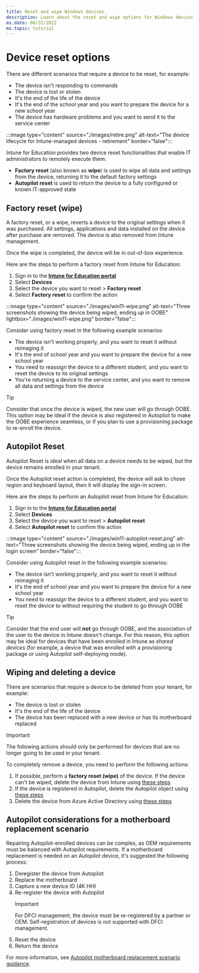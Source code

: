 ```yaml
---
title: Reset and wipe Windows devices
description: Learn about the reset and wipe options for Windows devices using Intune for Education, including scenarios when to delete devices.
ms.date: 08/31/2022
ms.topic: tutorial
---
```


# Device reset options

There are different scenarios that require a device to be reset, for example:

- The device isn't responding to commands
- The device is lost or stolen
- It's the end of the life of the device
- It's the end of the school year and you want to prepare the device for a new school year
- The device has hardware problems and you want to send it to the service center

:::image type="content" source="./images/retire.png" alt-text="The device lifecycle for Intune-managed devices - retirement" border="false":::

Intune for Education provides two device reset functionalities that enable IT administrators to remotely execute them:

- **Factory reset** (also known as **wipe**) is used to wipe all data and settings from the device, returning it to the default factory settings
- **Autopilot reset** is used to return the device to a fully configured or known IT-approved state

## Factory reset (wipe)

A factory reset, or a wipe, reverts a device to the original settings when it was purchased. All settings, applications and data installed on the device after purchase are removed. The device is also removed from Intune management.

Once the wipe is completed, the device will be in out-of-box experience.

Here are the steps to perform a factory reset from Intune for Education: 

1. Sign in to the <a href="https://intuneeducation.portal.azure.com/" target="_blank"><b>Intune for Education portal</b></a>
1. Select **Devices**
1. Select the device you want to reset > **Factory reset**
1. Select **Factory reset** to confirm the action

:::image type="content" source="./images/win11-wipe.png" alt-text="Three screenshots showing the device being wiped, ending up in OOBE" lightbox="./images/win11-wipe.png" border="false":::

Consider using factory reset in the following example scenarios:

- The device isn't working properly, and you want to reset it without reimaging it
- It's the end of school year and you want to prepare the device for a new school year
- You need to reassign the device to a different student, and you want to reset the device to its original settings
- You're returning a device to the service center, and you want to remove all data and settings from the device

> [!TIP]
> Consider that once the device is wiped, the new user will go through OOBE. This option may be ideal if the device is also registered in Autopilot to make the OOBE experience seamless, or if you plan to use a provisioning package to re-enroll the device.

## Autopilot Reset

Autopilot Reset is ideal when all data on a device needs to be wiped, but the device remains enrolled in your tenant.

Once the Autopilot reset action is completed, the device will ask to chose region and keyboard layout, then it will display the sign-in screen.

Here are the steps to perform an Autopilot reset from Intune for Education: 

1. Sign in to the <a href="https://intuneeducation.portal.azure.com/" target="_blank"><b>Intune for Education portal</b></a>
1. Select **Devices**
1. Select the device you want to reset > **Autopilot reset**
1. Select **Autopilot reset** to confirm the action

:::image type="content" source="./images/win11-autopilot-reset.png" alt-text="Three screenshots showing the device being wiped, ending up in the login screen" border="false":::

Consider using Autopilot reset in the following example scenarios:

- The device isn't working properly, and you want to reset it without reimaging it
- It's the end of school year and you want to prepare the device for a new school year
- You need to reassign the device to a different student, and you want to reset the device to without requiring the student to go through OOBE

> [!TIP]
> Consider that the end user will **not** go through OOBE, and the association of the user to  the device in Intune doesn't change. For this reason, this option may be ideal for devices that have been enrolled in Intune as *shared devices* (for example, a device that was enrolled with a provisioning package or using Autopilot self-deploying mode).

## Wiping and deleting a device

There are scenarios that require a device to be deleted from your tenant, for example:

- The device is lost or stolen
- It's the end of the life of the device
- The device has been replaced with a new device or has its motherboard replaced

> [!IMPORTANT]
> The following actions should only be performed for devices that are no longer going to be used in your tenant.

 To completely remove a device, you need to perform the following actions:

1. If possible, perform a **factory reset (wipe)** of the device. If the device can't be wiped, delete the device from Intune using [these steps][MEM-1]
1. If the device is registered in Autopilot, delete the Autopilot object using [these steps][MEM-2]
1. Delete the device from Azure Active Directory using [these steps][MEM-3]

## Autopilot considerations for a motherboard replacement scenario

Repairing Autopilot-enrolled devices can be complex, as OEM requirements must be balanced with Autopilot requirements. If a motherboard replacement is needed on an Autopilot device, it's suggested the following process:

1. Deregister the device from Autopilot
1. Replace the motherboard
1. Capture a new device ID (4K HH)
1. Re-register the device with Autopilot
    > [!IMPORTANT]
    > For DFCI management, the device must be re-registered by a partner or OEM. Self-registration of devices is not supported with DFCI management.
1. Reset the device
1. Return the device

For more information, see [Autopilot motherboard replacement scenario guidance][MEM-4].

<!-- Reference links in article -->
[MEM-1]: /mem/intune/remote-actions/devices-wipe#delete-devices-from-the-intune-portal
[MEM-2]: /mem/intune/remote-actions/devices-wipe#delete-devices-from-the-intune-portal
[MEM-3]: /mem/intune/remote-actions/devices-wipe#delete-devices-from-the-azure-active-directory-portal
[MEM-4]: /mem/autopilot/autopilot-mbr
